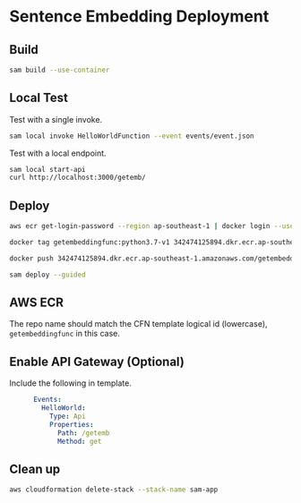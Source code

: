 # Sentence Embedding Deployment

## Build

```bash
sam build --use-container
```

## Local Test

Test with a single invoke.

```bash
sam local invoke HelloWorldFunction --event events/event.json
```

Test with a local endpoint.

```bash
sam local start-api
curl http://localhost:3000/getemb/
```

## Deploy

```bash
aws ecr get-login-password --region ap-southeast-1 | docker login --username AWS --password-stdin 342474125894.dkr.ecr.ap-southeast-1.amazonaws.com

docker tag getembeddingfunc:python3.7-v1 342474125894.dkr.ecr.ap-southeast-1.amazonaws.com/getembeddingfunc:latest

docker push 342474125894.dkr.ecr.ap-southeast-1.amazonaws.com/getembeddingfunc:latest

sam deploy --guided
```

## AWS ECR

The repo name should match the CFN template logical id (lowercase), `getembeddingfunc` in this case.

## Enable API Gateway (Optional)

Include the following in template.

```yaml
      Events:
        HelloWorld:
          Type: Api
          Properties:
            Path: /getemb
            Method: get
```

## Clean up

```bash
aws cloudformation delete-stack --stack-name sam-app
```

